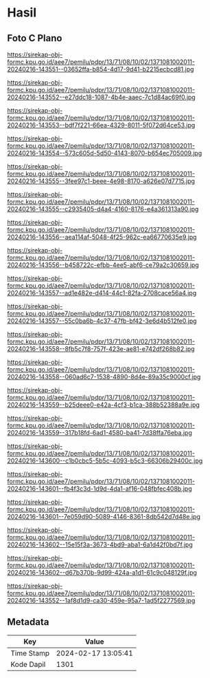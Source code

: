 # Hasil

## Foto C Plano

https://sirekap-obj-formc.kpu.go.id/aee7/pemilu/pdpr/13/71/08/10/02/1371081002011-20240216-143551--03652ffa-b854-4d17-9d41-b2215ecbcd81.jpg

https://sirekap-obj-formc.kpu.go.id/aee7/pemilu/pdpr/13/71/08/10/02/1371081002011-20240216-143552--e27ddc18-1087-4b4e-aaec-7c1d84ac69f0.jpg

https://sirekap-obj-formc.kpu.go.id/aee7/pemilu/pdpr/13/71/08/10/02/1371081002011-20240216-143553--bdf7f221-66ea-4329-8011-5f072d64ce53.jpg

https://sirekap-obj-formc.kpu.go.id/aee7/pemilu/pdpr/13/71/08/10/02/1371081002011-20240216-143554--573c605d-5d50-4143-8070-b654ec705009.jpg

https://sirekap-obj-formc.kpu.go.id/aee7/pemilu/pdpr/13/71/08/10/02/1371081002011-20240216-143555--3fee97c1-beee-4e98-8170-a626e07d7715.jpg

https://sirekap-obj-formc.kpu.go.id/aee7/pemilu/pdpr/13/71/08/10/02/1371081002011-20240216-143555--c2935405-d4a4-4160-8176-e4a361313a90.jpg

https://sirekap-obj-formc.kpu.go.id/aee7/pemilu/pdpr/13/71/08/10/02/1371081002011-20240216-143556--aea114af-5048-4f25-962c-ea66770635e9.jpg

https://sirekap-obj-formc.kpu.go.id/aee7/pemilu/pdpr/13/71/08/10/02/1371081002011-20240216-143556--b458722c-efbb-4ee5-abf6-ce79a2c30659.jpg

https://sirekap-obj-formc.kpu.go.id/aee7/pemilu/pdpr/13/71/08/10/02/1371081002011-20240216-143557--ad1e482e-d414-44c1-82fa-2708cace56a4.jpg

https://sirekap-obj-formc.kpu.go.id/aee7/pemilu/pdpr/13/71/08/10/02/1371081002011-20240216-143557--55c0ba6b-4c37-47fb-bf42-3e6d4b512fe0.jpg

https://sirekap-obj-formc.kpu.go.id/aee7/pemilu/pdpr/13/71/08/10/02/1371081002011-20240216-143558--8fb5c7f8-757f-423e-ae81-e742df268b82.jpg

https://sirekap-obj-formc.kpu.go.id/aee7/pemilu/pdpr/13/71/08/10/02/1371081002011-20240216-143558--060ad6c7-1538-4890-8d4e-89a35c9000cf.jpg

https://sirekap-obj-formc.kpu.go.id/aee7/pemilu/pdpr/13/71/08/10/02/1371081002011-20240216-143559--b25deee0-e42a-4cf3-b1ca-388b52388a9e.jpg

https://sirekap-obj-formc.kpu.go.id/aee7/pemilu/pdpr/13/71/08/10/02/1371081002011-20240216-143559--317b18fd-6ad1-4580-ba41-7d38ffa76eba.jpg

https://sirekap-obj-formc.kpu.go.id/aee7/pemilu/pdpr/13/71/08/10/02/1371081002011-20240216-143600--c1b0cbc5-5b5c-4093-b5c3-66306b29400c.jpg

https://sirekap-obj-formc.kpu.go.id/aee7/pemilu/pdpr/13/71/08/10/02/1371081002011-20240216-143601--fb4f3c3d-1d9d-4da1-af16-048fbfec408b.jpg

https://sirekap-obj-formc.kpu.go.id/aee7/pemilu/pdpr/13/71/08/10/02/1371081002011-20240216-143601--7e059d90-5089-4146-8361-8db542d7d48e.jpg

https://sirekap-obj-formc.kpu.go.id/aee7/pemilu/pdpr/13/71/08/10/02/1371081002011-20240216-143602--15e15f3a-3673-4bd9-aba1-6a1d42f0bd7f.jpg

https://sirekap-obj-formc.kpu.go.id/aee7/pemilu/pdpr/13/71/08/10/02/1371081002011-20240216-143602--d67b370b-9d99-424a-a1d1-61c9c048129f.jpg

https://sirekap-obj-formc.kpu.go.id/aee7/pemilu/pdpr/13/71/08/10/02/1371081002011-20240216-143552--1af8d1d9-ca30-459e-95a7-1ad5f2277569.jpg


## Metadata

| Key        | Value               |
| ---------- | ------------------- |
| Time Stamp | 2024-02-17 13:05:41 |
| Kode Dapil | 1301                |



